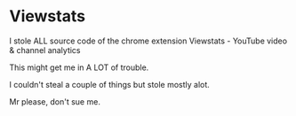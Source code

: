 # Viewstats
I stole ALL source code of the chrome extension Viewstats - YouTube video &amp; channel analytics


This might get me in A LOT of trouble. 

I couldn't steal a couple of things but stole mostly alot.

Mr please, don't sue me.

